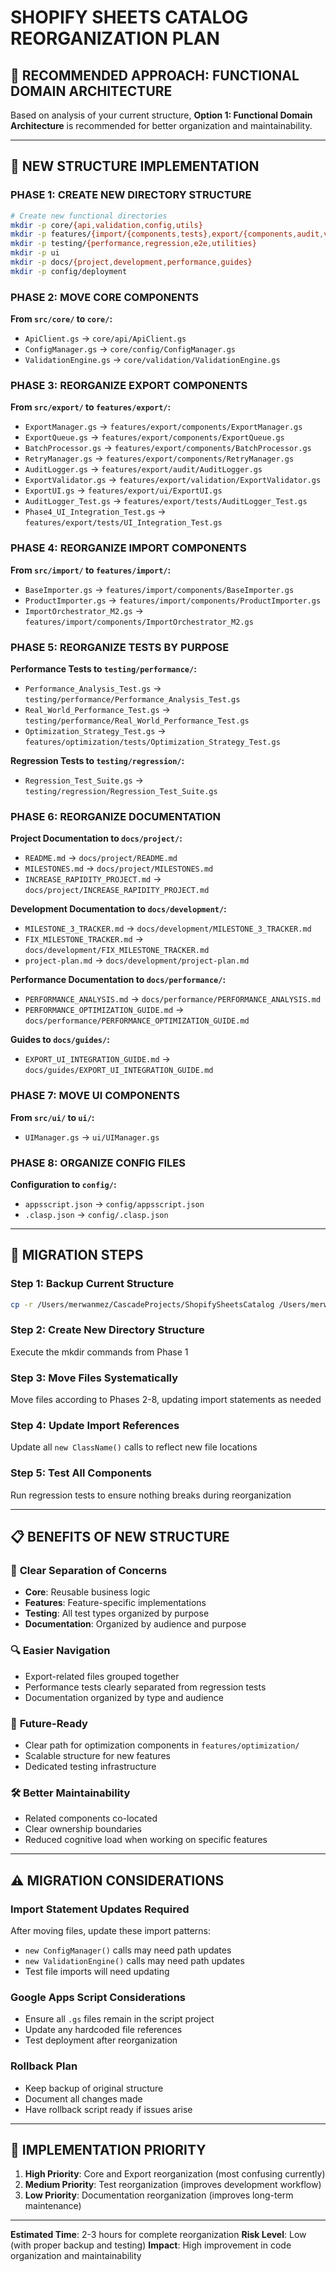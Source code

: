 # SHOPIFY SHEETS CATALOG REORGANIZATION PLAN

## 🎯 RECOMMENDED APPROACH: FUNCTIONAL DOMAIN ARCHITECTURE

Based on analysis of your current structure, **Option 1: Functional Domain Architecture** is recommended for better organization and maintainability.

---

## 📁 NEW STRUCTURE IMPLEMENTATION

### PHASE 1: CREATE NEW DIRECTORY STRUCTURE

```bash
# Create new functional directories
mkdir -p core/{api,validation,config,utils}
mkdir -p features/{import/{components,tests},export/{components,audit,validation,ui,tests},optimization/{components,tests}}
mkdir -p testing/{performance,regression,e2e,utilities}
mkdir -p ui
mkdir -p docs/{project,development,performance,guides}
mkdir -p config/deployment
```

### PHASE 2: MOVE CORE COMPONENTS

**From `src/core/` to `core/`:**
- `ApiClient.gs` → `core/api/ApiClient.gs`
- `ConfigManager.gs` → `core/config/ConfigManager.gs`
- `ValidationEngine.gs` → `core/validation/ValidationEngine.gs`

### PHASE 3: REORGANIZE EXPORT COMPONENTS

**From `src/export/` to `features/export/`:**
- `ExportManager.gs` → `features/export/components/ExportManager.gs`
- `ExportQueue.gs` → `features/export/components/ExportQueue.gs`
- `BatchProcessor.gs` → `features/export/components/BatchProcessor.gs`
- `RetryManager.gs` → `features/export/components/RetryManager.gs`
- `AuditLogger.gs` → `features/export/audit/AuditLogger.gs`
- `ExportValidator.gs` → `features/export/validation/ExportValidator.gs`
- `ExportUI.gs` → `features/export/ui/ExportUI.gs`
- `AuditLogger_Test.gs` → `features/export/tests/AuditLogger_Test.gs`
- `Phase4_UI_Integration_Test.gs` → `features/export/tests/UI_Integration_Test.gs`

### PHASE 4: REORGANIZE IMPORT COMPONENTS

**From `src/import/` to `features/import/`:**
- `BaseImporter.gs` → `features/import/components/BaseImporter.gs`
- `ProductImporter.gs` → `features/import/components/ProductImporter.gs`
- `ImportOrchestrator_M2.gs` → `features/import/components/ImportOrchestrator_M2.gs`

### PHASE 5: REORGANIZE TESTS BY PURPOSE

**Performance Tests to `testing/performance/`:**
- `Performance_Analysis_Test.gs` → `testing/performance/Performance_Analysis_Test.gs`
- `Real_World_Performance_Test.gs` → `testing/performance/Real_World_Performance_Test.gs`
- `Optimization_Strategy_Test.gs` → `features/optimization/tests/Optimization_Strategy_Test.gs`

**Regression Tests to `testing/regression/`:**
- `Regression_Test_Suite.gs` → `testing/regression/Regression_Test_Suite.gs`

### PHASE 6: REORGANIZE DOCUMENTATION

**Project Documentation to `docs/project/`:**
- `README.md` → `docs/project/README.md`
- `MILESTONES.md` → `docs/project/MILESTONES.md`
- `INCREASE_RAPIDITY_PROJECT.md` → `docs/project/INCREASE_RAPIDITY_PROJECT.md`

**Development Documentation to `docs/development/`:**
- `MILESTONE_3_TRACKER.md` → `docs/development/MILESTONE_3_TRACKER.md`
- `FIX_MILESTONE_TRACKER.md` → `docs/development/FIX_MILESTONE_TRACKER.md`
- `project-plan.md` → `docs/development/project-plan.md`

**Performance Documentation to `docs/performance/`:**
- `PERFORMANCE_ANALYSIS.md` → `docs/performance/PERFORMANCE_ANALYSIS.md`
- `PERFORMANCE_OPTIMIZATION_GUIDE.md` → `docs/performance/PERFORMANCE_OPTIMIZATION_GUIDE.md`

**Guides to `docs/guides/`:**
- `EXPORT_UI_INTEGRATION_GUIDE.md` → `docs/guides/EXPORT_UI_INTEGRATION_GUIDE.md`

### PHASE 7: MOVE UI COMPONENTS

**From `src/ui/` to `ui/`:**
- `UIManager.gs` → `ui/UIManager.gs`

### PHASE 8: ORGANIZE CONFIG FILES

**Configuration to `config/`:**
- `appsscript.json` → `config/appsscript.json`
- `.clasp.json` → `config/.clasp.json`

---

## 🔄 MIGRATION STEPS

### Step 1: Backup Current Structure
```bash
cp -r /Users/merwanmez/CascadeProjects/ShopifySheetsCatalog /Users/merwanmez/CascadeProjects/ShopifySheetsCatalog_backup
```

### Step 2: Create New Directory Structure
Execute the mkdir commands from Phase 1

### Step 3: Move Files Systematically
Move files according to Phases 2-8, updating import statements as needed

### Step 4: Update Import References
Update all `new ClassName()` calls to reflect new file locations

### Step 5: Test All Components
Run regression tests to ensure nothing breaks during reorganization

---

## 📋 BENEFITS OF NEW STRUCTURE

### 🎯 **Clear Separation of Concerns**
- **Core**: Reusable business logic
- **Features**: Feature-specific implementations
- **Testing**: All test types organized by purpose
- **Documentation**: Organized by audience and purpose

### 🔍 **Easier Navigation**
- Export-related files grouped together
- Performance tests clearly separated from regression tests
- Documentation organized by type and audience

### 🚀 **Future-Ready**
- Clear path for optimization components in `features/optimization/`
- Scalable structure for new features
- Dedicated testing infrastructure

### 🛠 **Better Maintainability**
- Related components co-located
- Clear ownership boundaries
- Reduced cognitive load when working on specific features

---

## ⚠️ MIGRATION CONSIDERATIONS

### Import Statement Updates Required
After moving files, update these import patterns:
- `new ConfigManager()` calls may need path updates
- `new ValidationEngine()` calls may need path updates
- Test file imports will need updating

### Google Apps Script Considerations
- Ensure all `.gs` files remain in the script project
- Update any hardcoded file references
- Test deployment after reorganization

### Rollback Plan
- Keep backup of original structure
- Document all changes made
- Have rollback script ready if issues arise

---

## 🎯 IMPLEMENTATION PRIORITY

1. **High Priority**: Core and Export reorganization (most confusing currently)
2. **Medium Priority**: Test reorganization (improves development workflow)
3. **Low Priority**: Documentation reorganization (improves long-term maintenance)

---

**Estimated Time**: 2-3 hours for complete reorganization
**Risk Level**: Low (with proper backup and testing)
**Impact**: High improvement in code organization and maintainability

